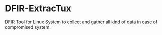 # DFIR-ExtracTux
DFIR Tool for Linux System to collect and gather all kind of data in case of compromised system.
